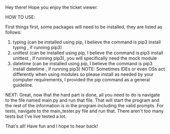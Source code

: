 Hey there! Hope you enjoy the ticket viewer. 

HOW TO USE:

First things first, some packages will need to be installed, they are listed as follows:
1. typing (can be installed using pip, I believe the command is pip3 install typing , if running pip3)
2. unittest (can be installed using pip, I believe the command is pip3 install unittest , if running pip3), you will specifically need the mock module
3. datetime (can be installed using pip, I believe the command is pip3 install datetime , if running pip3)
NOTE: Sometimes IDEs or even OSs act differently when using modules so please install as needed by your computer requirements, I provided the pip command as a 
general guideline.

NEXT:
Great, now that the hard part is done, all you need to do is navigate to the file named main.py and run that file. That will start the program and the rest of the 
information is in the program including the valid prompts. For tests, navigate to the main_tester.py file and run that. There aren't too many tests but I've live
tested a lot. 

That's all! Have fun and I hope to hear back!
